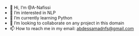 - 👋 Hi, I’m @A-Nafissi
- 👀 I’m interested in NLP
- 🌱 I’m currently learning Python
- 💞️ I’m looking to collaborate on any project in this domain
- 📫 How to reach me in my email: abdessamadnfs@gmail.com

<!---
A-Nafissi/A-Nafissi is a ✨ special ✨ repository because its `README.md` (this file) appears on your GitHub profile.
You can click the Preview link to take a look at your changes.
--->
